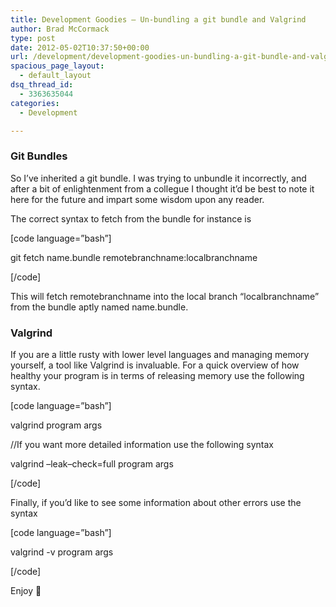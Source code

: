 ```yaml
---
title: Development Goodies – Un-bundling a git bundle and Valgrind
author: Brad McCormack
type: post
date: 2012-05-02T10:37:50+00:00
url: /development/development-goodies-un-bundling-a-git-bundle-and-valgrind/
spacious_page_layout:
  - default_layout
dsq_thread_id:
  - 3363635044
categories:
  - Development

---
```

### Git Bundles

So I&#8217;ve inherited a git bundle. I was trying to unbundle it incorrectly, and after a bit of enlightenment from a collegue I thought it&#8217;d be best to note it here for the future and impart some wisdom upon any reader.

The correct syntax to fetch from the bundle for instance is
  
[code language=&#8221;bash&#8221;]
  
git fetch name.bundle remotebranchname:localbranchname
  
[/code]
  
This will fetch remotebranchname into the local branch &#8220;localbranchname&#8221; from the bundle aptly named name.bundle.

### Valgrind

If you are a little rusty with lower level languages and managing memory yourself, a tool like Valgrind is invaluable. For a quick overview of how healthy your program is in terms of releasing memory use the following syntax.
  
[code language=&#8221;bash&#8221;]
  
valgrind program args
  
//If you want more detailed information use the following syntax
  
valgrind &#8211;leak&#8211;check=full program args
  
[/code]

Finally, if you&#8217;d like to see some information about other errors use the syntax
  
[code language=&#8221;bash&#8221;]
  
valgrind -v program args
  
[/code]
  
Enjoy 🙂

&nbsp;